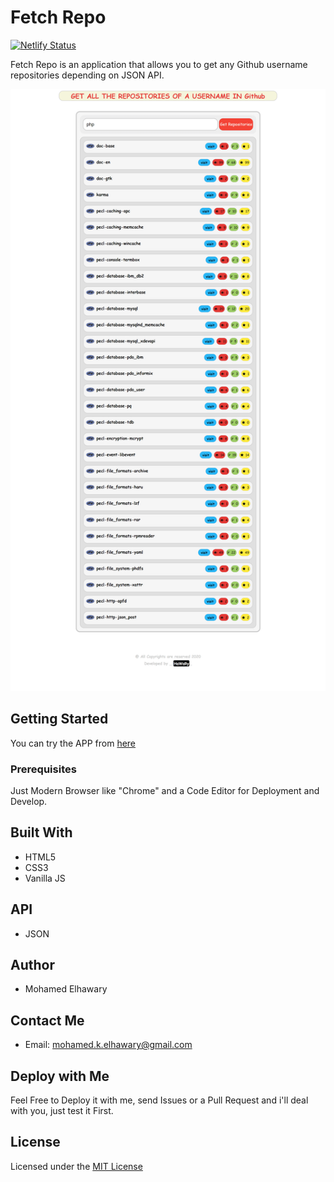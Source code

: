 # Fetch Repo  

[![Netlify Status](https://api.netlify.com/api/v1/badges/eac715a6-ac8a-4da2-8194-f31fb12da7c6/deploy-status)](https://app.netlify.com/sites/fetchrepo14/deploys)  

Fetch Repo is an application that allows you to get any Github username repositories depending on JSON API.
  
![Screenshot](preview.png)


## Getting Started

You can try the APP from [here](https://mohamed-elhawary.github.io/fetch-repo/)

### Prerequisites

Just Modern Browser like "Chrome" and a Code Editor for Deployment and Develop.

## Built With

* HTML5
* CSS3
* Vanilla JS 

## API

* JSON

## Author

* Mohamed Elhawary  

## Contact Me  

* Email: mohamed.k.elhawary@gmail.com

## Deploy with Me

Feel Free to Deploy it with me, send Issues or a Pull Request and i'll deal with you, just test it First.

## License

Licensed under the [MIT License](LICENSE)


